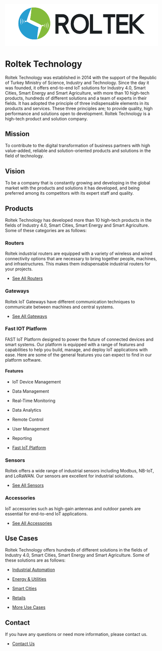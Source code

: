 ![logo](static/logo.png)

# Roltek Technology

Roltek Technology was established in 2014 with the support of the Republic of Turkey Ministry of Science, Industry and Technology. Since the day it was founded, it offers end-to-end IoT solutions for Industry 4.0, Smart Cities, Smart Energy and Smart Agriculture, with more than 10 high-tech products, hundreds of different solutions and a team of experts in their fields. It has adopted the principle of three indispensable elements in its products and services. These three principles are; to provide quality, high performance and solutions open to development. Roltek Technology is a high-tech product and solution company.


## Mission

To contribute to the digital transformation of business partners with high value-added, reliable and solution-oriented products and solutions in the field of technology.

## Vision

To be a company that is constantly growing and developing in the global market with the products and solutions it has developed, and being preferred among its competitors with its expert staff and quality.

## Products

Roltek Technology has developed more than 10 high-tech products in the fields of Industry 4.0, Smart Cities, Smart Energy and Smart Agriculture. Some of these categories are as follows:


### Routers

Roltek industrial routers are equipped with a variety of wireless and wired connectivity options that are necessary to bring together people, machines, and infrastructures. This makes them indispensable industrial routers for your projects.

- [See All Routers](https://www.roltek.com.tr/en/products/routers/)

### Gateways

Roltek IoT Gateways have different communication techniques to communicate between machines and central systems.

- [See All Gateways](https://www.roltek.com.tr/en/products/iot-gateways/)


### Fast IOT Platform

FAST IoT Platform designed to power the future of connected devices and smart systems. Our platform is equipped with a range of features and capabilities to help you build, manage, and deploy IoT applications with ease. Here are some of the general features you can expect to find in our platform software.

#### Features

- IoT Device Management
- Data Management   
- Real-Time Monitoring
- Data Analytics
- Remote Control
- User Management
- Reporting

- [Fast IoT Platform](https://www.roltek.com.tr/en/fast-iot-platform/)

### Sensors

Roltek offers a wide range of industrial sensors including Modbus, NB-IoT, and LoRaWAN. Our sensors are excellent for industrial solutions.

- [See All Sensors](https://www.roltek.com.tr/en/products/sensors/)

### Accessories

IoT accessories such as high-gain antennas and outdoor panels are essential for end-to-end IoT applications.

- [See All Accessories](https://www.roltek.com.tr/en/products/accessories/)


## Use Cases

Roltek Technology offers hundreds of different solutions in the fields of Industry 4.0, Smart Cities, Smart Energy and Smart Agriculture. Some of these solutions are as follows:

- [Industrial Automation](https://www.roltek.com.tr/en/blog/category/use-case/industrial-automation/)
- [Energy & Utilities](https://www.roltek.com.tr/en/blog/category/use-case/energy-utilities/)
- [Smart Cities](https://www.roltek.com.tr/en/blog/category/use-case/smart-cities/)
- [Retails](https://www.roltek.com.tr/en/blog/category/use-case/retails/)

- [More Use Cases](https://www.roltek.com.tr/en/blog/category/use-case/)


## Contact

If you have any questions or need more information, please contact us.

- [Contact Us](https://www.roltek.com.tr/en/contact/)

